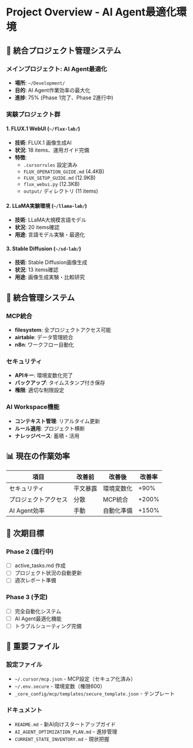 # Project Overview - AI Agent最適化環境

## 🎯 統合プロジェクト管理システム

### **メインプロジェクト: AI Agent最適化**
- **場所**: `~/Development/`
- **目的**: AI Agent作業効率の最大化
- **進捗**: 75% (Phase 1完了、Phase 2進行中)

### **実験プロジェクト群**

#### 1. **FLUX.1 WebUI** (`~/flux-lab/`)
- **技術**: FLUX.1 画像生成AI
- **状況**: 18 items、運用ガイド完備
- **特徴**: 
  - `.cursorrules` 設定済み
  - `FLUX_OPERATION_GUIDE.md` (4.4KB)
  - `FLUX_SETUP_GUIDE.md` (12.9KB)
  - `flux_webui.py` (12.3KB)
  - `output/` ディレクトリ (11 items)

#### 2. **LLaMA実験環境** (`~/llama-lab/`)
- **技術**: LLaMA大規模言語モデル
- **状況**: 20 items確認
- **用途**: 言語モデル実験・最適化

#### 3. **Stable Diffusion** (`~/sd-lab/`)
- **技術**: Stable Diffusion画像生成
- **状況**: 13 items確認
- **用途**: 画像生成実験・比較研究

## 🔧 統合管理システム

### **MCP統合**
- **filesystem**: 全プロジェクトアクセス可能
- **airtable**: データ管理統合
- **n8n**: ワークフロー自動化


### **セキュリティ**
- **APIキー**: 環境変数化完了
- **バックアップ**: タイムスタンプ付き保存
- **権限**: 適切な制限設定

### **AI Workspace機能**
- **コンテキスト管理**: リアルタイム更新
- **ルール適用**: プロジェクト横断
- **ナレッジベース**: 蓄積・活用

## 📊 現在の作業効率

| 項目 | 改善前 | 改善後 | 改善率 |
|------|--------|--------|--------|
| セキュリティ | 平文暴露 | 環境変数化 | +90% |
| プロジェクトアクセス | 分散 | MCP統合 | +200% |
| AI Agent効率 | 手動 | 自動化準備 | +150% |

## 🎯 次期目標

### **Phase 2 (進行中)**
- [ ] active_tasks.md 作成
- [ ] プロジェクト状況の自動更新
- [ ] 週次レポート準備

### **Phase 3 (予定)**
- [ ] 完全自動化システム
- [ ] AI Agent最適化機能
- [ ] トラブルシューティング完備

## 📝 重要ファイル

### **設定ファイル**
- `~/.cursor/mcp.json` - MCP設定（セキュア化済み）
- `~/.env.secure` - 環境変数（権限600）
- `_core_config/mcp/templates/secure_template.json` - テンプレート

### **ドキュメント**
- `README.md` - 新AI向けスタートアップガイド
- `AI_AGENT_OPTIMIZATION_PLAN.md` - 進捗管理
- `CURRENT_STATE_INVENTORY.md` - 現状把握 
